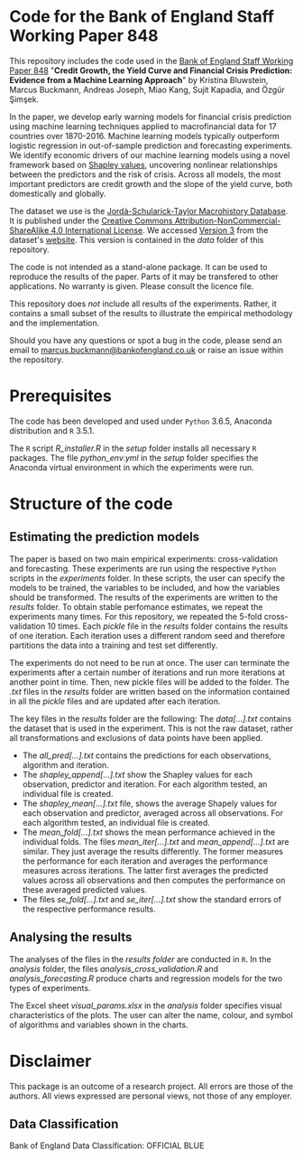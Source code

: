 # Code for the Bank of England Staff Working Paper 848

This repository includes the code used in the [Bank of England Staff Working Paper 848](http://www.bankofengland.co.uk/working-paper/2020/credit-growth-the-yield-curve-and-financial-crisis-prediction-evidence-from-a-machine-learning) "__Credit Growth, the Yield Curve and Financial Crisis Prediction: Evidence from a Machine Learning Approach__" by Kristina Bluwstein, Marcus Buckmann, Andreas Joseph, Miao Kang, Sujit Kapadia, and Özgür Şimşek. 

In the paper, we develop early warning models for financial crisis prediction using machine learning techniques applied to macrofinancial data for 17 countries over 1870-2016. Machine learning models typically outperform logistic regression in out-of-sample prediction and forecasting experiments. We identify economic drivers of our machine learning models using a novel framework based on [Shapley values](https://bankunderground.co.uk/2019/05/24/opening-the-machine-learning-black-box/), uncovering nonlinear relationships between the predictors and the risk of crisis.  Across all models, the most important predictors are credit growth and the slope of the yield curve, both domestically and globally. 


The dataset we use is the [Jordà-Schularick-Taylor Macrohistory Database](http://www.macrohistory.net/data/). It is published under the [Creative Commons Attribution-NonCommercial-ShareAlike 4.0 International License](http://www.macrohistory.net/data/licence-terms/). We accessed [Version 3](http://www.macrohistory.net/JST/JSTdatasetR3.xlsx) from the dataset's [website](http://www.macrohistory.net/data/). This version is contained in the _data_ folder of this repository.  

The code is not intended as a stand-alone package. It can be used to reproduce the results of the paper. Parts of it may be transfered to other applications. No warranty is given. Please consult the licence file.

This repository does _not_ include all results of the experiments. Rather, it contains a small subset of the results to illustrate the empirical methodology and the implementation. 

Should you have any questions or spot a bug in the code, please send an email to marcus.buckmann@bankofengland.co.uk or raise an issue within the repository.


# Prerequisites 
The code has been developed and used under ```Python``` 3.6.5, Anaconda distribution and ```R``` 3.5.1. 

The ```R``` script _R_installer.R_ in the _setup_ folder installs all necessary ```R``` packages.
The file _python_env.yml_ in the _setup_ folder specifies the Anaconda virtual environment in which the experiments were run.
 

# Structure of the code

## Estimating the prediction models
The paper is based on two main empirical experiments: cross-validation and forecasting. These experiments are run using the respective ```Python``` scripts in the _experiments_ folder.
In these scripts, the user can specify the models to be trained, the variables to be included, and how the variables should be transformed. The results of the experiments are written to the _results_ folder. To obtain stable perfomance estimates, we repeat the experiments many times. For this repository, we repeated the 5-fold cross-validation 10 times. Each _pickle_ file in the _results_ folder contains the results of one iteration. Each iteration uses a different random seed and therefore partitions the data into a training and test set differently. 

The experiments do not need to be run at once. The user can terminate the experiments after a certain number of iterations and run more iterations at another point in time. Then, new pickle files will be added to the folder.
The _.txt_ files in the _results_ folder are written based on the information contained in all the _pickle_ files and are updated after each iteration.

The key files in the _results_ folder are the following:
The _data[...].txt_ contains the dataset that is used in the experiment. This is not the raw dataset, rather all transformations and exclusions of data points have been applied.
- The _all_pred[...].txt_ contains the predictions for each observations, algorithm and iteration. 
- The _shapley_append[...].txt_ show the Shapley values for each observation, predictor and iteration. For each algorithm tested, an individual file is created.
- The _shapley_mean[...].txt_ file, shows the average Shapely values for each observation and predictor, averaged across all observations. For each algorithm tested, an individual file is created.
- The _mean_fold[...].txt_ shows the mean performance achieved in the individual folds. The files _mean_iter[...].txt_ and _mean_append[...].txt_ are similar. They just average the results differently. The former measures the performance for each iteration and averages the performance measures across iterations. The latter first averages the predicted values across all observations and then computes the performance on these averaged predicted values. 
- The files _se_fold[...].txt_ and _se_iter[...].txt_ show the standard errors of the respective performance results.


## Analysing the results 
The analyses of the files in the _results folder_ are conducted in ```R```. In the _analysis_ folder, the files _analysis_cross_validation.R_ and _analysis_forecasting.R_ produce charts and regression models for the two types of experiments. 

The Excel sheet _visual_params.xlsx_ in the _analysis_ folder specifies visual characteristics of the plots. The user can alter the name, colour, and symbol of algorithms and variables shown in the charts.

# Disclaimer
This package is an outcome of a research project. All errors are those of the authors. All views expressed are personal views, not those of any employer.

## Data Classification
Bank of England Data Classification: OFFICIAL BLUE


